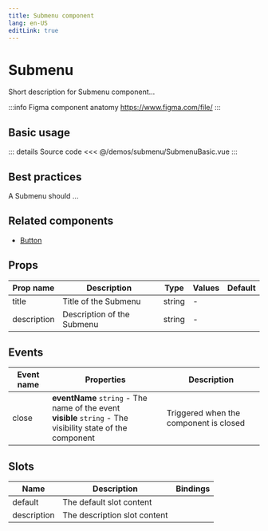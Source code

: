```yaml
---
title: Submenu component
lang: en-US
editLink: true
---
```


# Submenu

Short description for Submenu component...

:::info Figma component anatomy
https://www.figma.com/file/
:::

## Basic usage

<SubmenuBasic />

::: details Source code
<<< @/demos/submenu/SubmenuBasic.vue
:::

## Best practices

A Submenu should ...

## Related components

- [Button](/components/button/button.doc)

## Props

| Prop name   | Description                | Type   | Values | Default |
| ----------- | -------------------------- | ------ | ------ | ------- |
| title       | Title of the Submenu       | string | -      |         |
| description | Description of the Submenu | string | -      |         |

## Events

| Event name | Properties                                                                                                      | Description                            |
| ---------- | --------------------------------------------------------------------------------------------------------------- | -------------------------------------- |
| close      | **eventName** `string` - The name of the event<br/>**visible** `string` - The visibility state of the component | Triggered when the component is closed |

## Slots

| Name        | Description                  | Bindings |
| ----------- | ---------------------------- | -------- |
| default     | The default slot content     |          |
| description | The description slot content |          |
